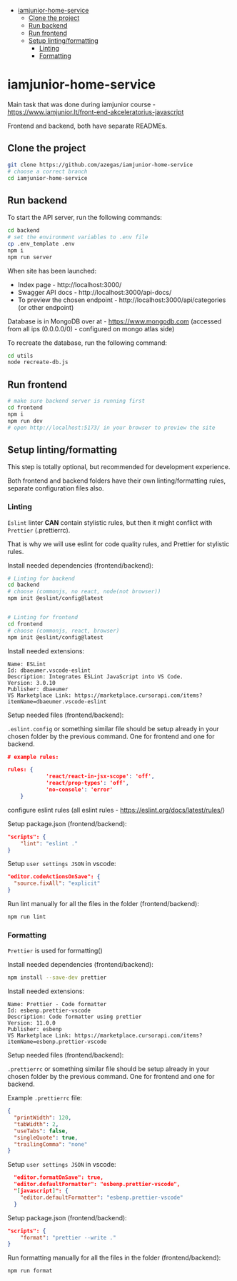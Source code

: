- [iamjunior-home-service](#iamjunior-home-service)
  - [Clone the project](#clone-the-project)
  - [Run backend](#run-backend)
  - [Run frontend](#run-frontend)
  - [Setup linting/formatting](#setup-lintingformatting)
    - [Linting](#linting)
    - [Formatting](#formatting)

# iamjunior-home-service

Main task that was done during iamjunior course - https://www.iamjunior.lt/front-end-akceleratorius-javascript

Frontend and backend, both have separate READMEs.

## Clone the project

```bash
git clone https://github.com/azegas/iamjunior-home-service
# choose a correct branch
cd iamjunior-home-service
```

## Run backend

To start the API server, run the following commands:

```bash
cd backend
# set the environment variables to .env file
cp .env_template .env
npm i
npm run server
```

When site has been launched:

- Index page - http://localhost:3000/
- Swagger API docs - http://localhost:3000/api-docs/
- To preview the chosen endpoint - http://localhost:3000/api/categories (or other endpoint)

Database is in MongoDB over at - https://www.mongodb.com (accessed from all ips (0.0.0.0/0) - configured on mongo atlas side)

To recreate the database, run the following command:

```bash
cd utils
node recreate-db.js
```

## Run frontend

```bash
# make sure backend server is running first
cd frontend
npm i
npm run dev
# open http://localhost:5173/ in your browser to preview the site
```

## Setup linting/formatting

This step is totally optional, but recommended for development experience.

Both frontend and backend folders have their own linting/formatting rules, separate configuration files also.

### Linting

`Eslint` linter **CAN** contain stylistic rules, but then it might conflict with `Prettier` (.prettierrc).

That is why we will use eslint for code quality rules, and Prettier for stylistic rules.

Install needed dependencies (frontend/backend):

```bash
# Linting for backend
cd backend
# choose (commonjs, no react, node(not browser))
npm init @eslint/config@latest


# Linting for frontend
cd frontend
# choose (commonjs, react, browser)
npm init @eslint/config@latest
```

Install needed extensions:

```
Name: ESLint
Id: dbaeumer.vscode-eslint
Description: Integrates ESLint JavaScript into VS Code.
Version: 3.0.10
Publisher: dbaeumer
VS Marketplace Link: https://marketplace.cursorapi.com/items?itemName=dbaeumer.vscode-eslint
```

Setup needed files (frontend/backend):

`.eslint.config` or something similar file should be setup already in your chosen folder by the previous command. One for frontend and one for backend.

```json
# example rules:

rules: {
            'react/react-in-jsx-scope': 'off',
            'react/prop-types': 'off',
            'no-console': 'error'
    }
```

configure eslint rules (all eslint rules - https://eslint.org/docs/latest/rules/)

Setup package.json (frontend/backend):

```json
"scripts": {
    "lint": "eslint ."
}
```

Setup `user settings JSON` in vscode:

```json
"editor.codeActionsOnSave": {
  "source.fixAll": "explicit"
}
```

Run lint manually for all the files in the folder (frontend/backend):

```bash
npm run lint
```

### Formatting

`Prettier` is used for formatting()

Install needed dependencies (frontend/backend):

```bash
npm install --save-dev prettier
```

Install needed extensions:

```
Name: Prettier - Code formatter
Id: esbenp.prettier-vscode
Description: Code formatter using prettier
Version: 11.0.0
Publisher: esbenp
VS Marketplace Link: https://marketplace.cursorapi.com/items?itemName=esbenp.prettier-vscode
```

Setup needed files (frontend/backend):

`.prettierrc` or something similar file should be setup already in your chosen folder by the previous command. One for frontend and one for backend.

Example `.prettierrc` file:

```json
{
  "printWidth": 120,
  "tabWidth": 2,
  "useTabs": false,
  "singleQuote": true,
  "trailingComma": "none"
}
```

Setup `user settings JSON` in vscode:

```json
  "editor.formatOnSave": true,
  "editor.defaultFormatter": "esbenp.prettier-vscode",
  "[javascript]": {
    "editor.defaultFormatter": "esbenp.prettier-vscode"
  }
```

Setup package.json (frontend/backend):

```json
"scripts": {
    "format": "prettier --write ."
}
```

Run formatting manually for all the files in the folder (frontend/backend):

```bash
npm run format
```
